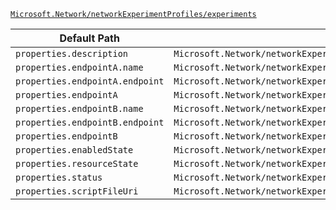 [`Microsoft.Network/networkExperimentProfiles/experiments`](https://docs.microsoft.com/en-us/azure/templates/microsoft.network/networkexperimentprofiles/experiments)

| Default Path | Alias |
|---|---|
| `properties.description` | `Microsoft.Network/networkExperimentProfiles/experiments/description` |
| `properties.endpointA.name` | `Microsoft.Network/networkExperimentProfiles/experiments/endpointA.name` |
| `properties.endpointA.endpoint` | `Microsoft.Network/networkExperimentProfiles/experiments/endpointA.endpoint` |
| `properties.endpointA` | `Microsoft.Network/networkExperimentProfiles/experiments/endpointA` |
| `properties.endpointB.name` | `Microsoft.Network/networkExperimentProfiles/experiments/endpointB.name` |
| `properties.endpointB.endpoint` | `Microsoft.Network/networkExperimentProfiles/experiments/endpointB.endpoint` |
| `properties.endpointB` | `Microsoft.Network/networkExperimentProfiles/experiments/endpointB` |
| `properties.enabledState` | `Microsoft.Network/networkExperimentProfiles/experiments/enabledState` |
| `properties.resourceState` | `Microsoft.Network/networkExperimentProfiles/experiments/resourceState` |
| `properties.status` | `Microsoft.Network/networkExperimentProfiles/experiments/status` |
| `properties.scriptFileUri` | `Microsoft.Network/networkExperimentProfiles/experiments/scriptFileUri` |

